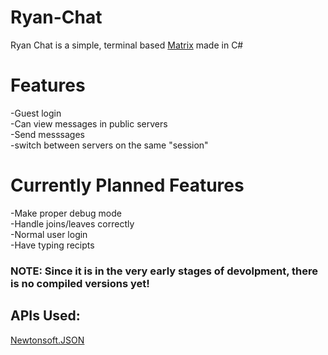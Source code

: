 # Ryan-Chat
Ryan Chat is a simple, terminal based [Matrix](https://matrix.org) made in C#  

# Features  
-Guest login  
-Can view messages in public servers  
-Send messsages  
-switch between servers on the same "session"  

# Currently Planned Features  
-Make proper debug mode  
-Handle joins/leaves correctly  
-Normal user login  
-Have typing recipts  

### NOTE: Since it is in the very early stages of devolpment, there is no compiled versions yet!

## APIs Used:  
[Newtonsoft.JSON](https://www.newtonsoft.com/json)
